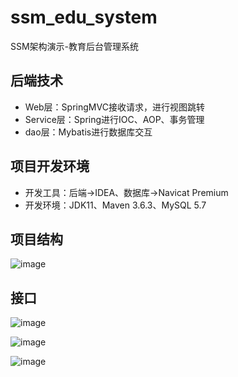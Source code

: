 # ssm_edu_system
SSM架构演示-教育后台管理系统

## 后端技术
- Web层：SpringMVC接收请求，进行视图跳转
- Service层：Spring进行IOC、AOP、事务管理
- dao层：Mybatis进行数据库交互

## 项目开发环境
- 开发工具：后端->IDEA、数据库->Navicat Premium
- 开发环境：JDK11、Maven 3.6.3、MySQL 5.7

## 项目结构

![image](https://user-images.githubusercontent.com/16054555/176360311-19295fd9-cbe0-4229-a32b-620ff31c893a.png)

## 接口

![image](https://user-images.githubusercontent.com/16054555/176359981-540f1df1-9c99-4b4a-8a2a-9df66b580de2.png)

![image](https://user-images.githubusercontent.com/16054555/176360075-40efb8f2-cdf6-403e-857a-b83440cfc3c7.png)

![image](https://user-images.githubusercontent.com/16054555/176360141-2dd323ad-6ddb-457e-8873-2c37ac63dc7a.png)
